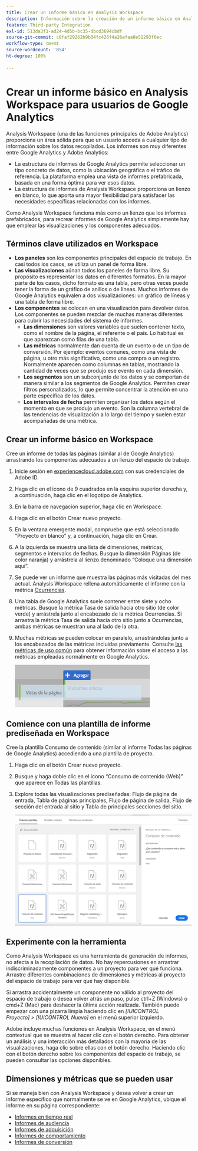 ```yaml
---
title: Crear un informe básico en Analysis Workspace
description: Información sobre la creación de un informe básico en Analysis Workspace en un formato dirigido a usuarios familiarizados con herramientas de terceros, como Google Analytics.
feature: Third-party Integration
exl-id: 513da3f1-ad24-4d5b-bc35-dbcd3694cbdf
source-git-commit: c8faf29262b9b04fc426f4a26efaa8e51293f0ec
workflow-type: tm+mt
source-wordcount: '854'
ht-degree: 100%

---
```


# Crear un informe básico en Analysis Workspace para usuarios de Google Analytics

Analysis Workspace (una de las funciones principales de Adobe Analytics) proporciona un área sólida para que un usuario acceda a cualquier tipo de información sobre los datos recopilados. Los informes son muy diferentes entre Google Analytics y Adobe Analytics:

* La estructura de informes de Google Analytics permite seleccionar un tipo concreto de datos, como la ubicación geográfica o el tráfico de referencia. La plataforma emplea una vista de informes prefabricada, basada en una forma óptima para ver esos datos.
* La estructura de informes de Analysis Workspace proporciona un lienzo en blanco, lo que aporta una mayor flexibilidad para satisfacer las necesidades específicas relacionadas con los informes.

Como Analysis Workspace funciona más como un lienzo que los informes prefabricados, para recrear informes de Google Analytics simplemente hay que emplear las visualizaciones y los componentes adecuados.

## Términos clave utilizados en Workspace

* **Los paneles** son los componentes principales del espacio de trabajo. En casi todos los casos, se utiliza un panel de forma libre.
* **Las visualizaciones** aúnan todos los paneles de forma libre. Su propósito es representar los datos en diferentes formatos. En la mayor parte de los casos, dicho formato es una tabla, pero otras veces puede tener la forma de un gráfico de anillos o de líneas. Muchos informes de Google Analytics equivalen a dos visualizaciones: un gráfico de líneas y una tabla de forma libre.
* **Los componentes** se colocan en una visualización para devolver datos. Los componentes se pueden mezclar de muchas maneras diferentes para cubrir las necesidades del sistema de informes.
   * **Las dimensiones** son valores variables que suelen contener texto, como el nombre de la página, el referente o el país. Lo habitual es que aparezcan como filas de una tabla.
   * **Las métricas** normalmente dan cuenta de un evento o de un tipo de conversión. Por ejemplo: eventos comunes, como una vista de página, u otro más significativo, como una compra o un registro. Normalmente aparecen como columnas en tablas, mostrando la cantidad de veces que se produjo ese evento en cada dimensión.
   * **Los segmentos** son un subconjunto de los datos y se comportan de manera similar a los segmentos de Google Analytics. Permiten crear filtros personalizados, lo que permite concentrar la atención en una parte específica de los datos.
   * **Los intervalos de fecha** permiten organizar los datos según el momento en que se produjo un evento. Son la columna vertebral de las tendencias de visualización a lo largo del tiempo y suelen estar acompañadas de una métrica.

## Crear un informe básico en Workspace

Cree un informe de todas las páginas (similar al de Google Analytics) arrastrando los componentes adecuados a un lienzo del espacio de trabajo.

1. Inicie sesión en [experiencecloud.adobe.com](https://experiencecloud.adobe.com) con sus credenciales de Adobe ID.
1. Haga clic en el icono de 9 cuadrados en la esquina superior derecha y, a continuación, haga clic en el logotipo de Analytics.
1. En la barra de navegación superior, haga clic en Workspace.
1. Haga clic en el botón Crear nuevo proyecto.
1. En la ventana emergente modal, compruebe que está seleccionado “Proyecto en blanco” y, a continuación, haga clic en Crear.
1. A la izquierda se muestra una lista de dimensiones, métricas, segmentos e intervalos de fechas. Busque la dimensión Páginas (de color naranja) y arrástrela al lienzo denominado “Coloque una dimensión aquí”.
1. Se puede ver un informe que muestra las páginas más visitadas del mes actual. Analysis Workspace rellena automáticamente el informe con la métrica [Ocurrencias](/help/components/metrics/occurrences.md).
1. Una tabla de Google Analytics suele contener entre siete y ocho métricas. Busque la métrica Tasa de salida hacia otro sitio (de color verde) y arrástrela junto al encabezado de la métrica Ocurrencias. Si arrastra la métrica Tasa de salida hacia otro sitio junto a Ocurrencias, ambas métricas se muestran una al lado de la otra.
1. Muchas métricas se pueden colocar en paralelo, arrastrándolas junto a los encabezados de las métricas incluidas previamente. Consulte [las métricas de uso común](common-metrics.md) para obtener información sobre el acceso a las métricas empleadas normalmente en Google Analytics.

   ![Nueva métrica](/help/technotes/ga-to-aa/assets/new_metric.png)

## Comience con una plantilla de informe prediseñada en Workspace

Cree la plantilla Consumo de contenido (similar al informe Todas las páginas de Google Analytics) accediendo a una plantilla de proyecto.

1. Haga clic en el botón Crear nuevo proyecto.
1. Busque y haga doble clic en el icono “Consumo de contenido (Web)” que aparece en Todas las plantillas.
1. Explore todas las visualizaciones prediseñadas: Flujo de página de entrada, Tabla de páginas principales, Flujo de página de salida, Flujo de sección del entrada al sitio y Tabla de principales secciones del sitio.

   ![Selección de plantilla](/help/technotes/ga-to-aa/assets/content_consumption_template.png)

## Experimente con la herramienta

Como Analysis Workspace es una herramienta de generación de informes, no afecta a la recopilación de datos. No hay repercusiones en arrastrar indiscriminadamente componentes a un proyecto para ver qué funciona. Arrastre diferentes combinaciones de dimensiones y métricas al proyecto del espacio de trabajo para ver qué hay disponible.

Si arrastra accidentalmente un componente no válido al proyecto del espacio de trabajo o desea volver atrás un paso, pulse ctrl+Z (Windows) o cmd+Z (Mac) para deshacer la última acción realizada. También puede empezar con una pizarra limpia haciendo clic en *[!UICONTROL Proyecto] > [!UICONTROL Nuevo]* en el menú superior izquierdo.

Adobe incluye muchas funciones en Analysis Workspace, en el menú contextual que se muestra al hacer clic con el botón derecho. Para obtener un análisis y una interacción más detallados con la mayoría de las visualizaciones, haga clic sobre ellas con el botón derecho. Haciendo clic con el botón derecho sobre los componentes del espacio de trabajo, se pueden consultar las opciones disponibles.

## Dimensiones y métricas que se pueden usar

Si se maneja bien con Analysis Workspace y desea volver a crear un informe específico que normalmente se ve en Google Analytics, ubique el informe en su página correspondiente:

* [Informes en tiempo real](realtime-reports.md)
* [Informes de audiencia](audience-reports.md)
* [Informes de adquisición](acquisition-reports.md)
* [Informes de comportamiento](behavior-reports.md)
* [Informes de conversión](conversions-reports.md)
